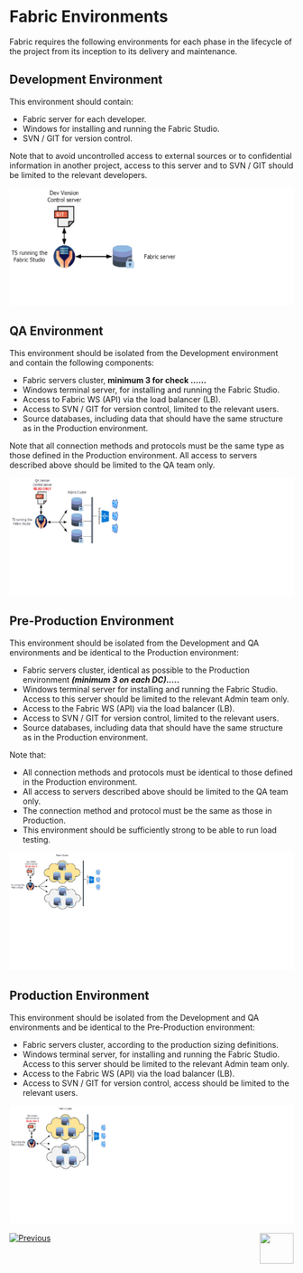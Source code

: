 # Fabric Environments

Fabric requires the following environments for each phase in the lifecycle of the project from its inception to its delivery and maintenance. 

## Development Environment
This environment should contain:
- Fabric server for each developer.
- Windows for installing and running the Fabric Studio.
- SVN / GIT for version control.

Note that to avoid uncontrolled access to external sources or to confidential information in another project, access to this server and to SVN / GIT should be limited to the relevant developers.

<img src="/articles/99_fabric_infras/devops/images/01_devop-devEnv.png">

## QA Environment

This environment should be isolated from the Development environment and contain the following components:

- Fabric servers cluster, **minimum 3 for check ......**
- Windows terminal server, for installing and running the Fabric Studio.
- Access to Fabric WS (API) via the load balancer (LB).
- Access to SVN / GIT for version control, limited to the relevant users. 
- Source databases, including data that should have the same structure as in the Production environment.

Note that all connection methods and protocols must be the same type as those defined in the Production environment. 
All access to servers described above should be limited to the QA team only.

<img src="/articles/99_fabric_infras/devops/images/02_devop-QAEnv.png">

## Pre-Production Environment
This environment should be isolated from the Development and QA environments and be identical to the Production environment:

- Fabric servers cluster, identical as possible to the Production environment ***(minimum 3 on each DC).....***
- Windows terminal server for installing and running the Fabric Studio. Access to this server should be limited to the relevant Admin team only.
- Access to the Fabric WS (API) via the load balancer (LB).
- Access to SVN / GIT for version control, limited to the relevant users.
- Source databases, including data that should have the same structure as in the Production environment.

Note that:
- All connection methods and protocols must be identical to those defined in the Production environment. 
- All access to servers described above should be limited to the QA team only.
- The connection method and protocol must be the same as those in Production. 
- This environment should be sufficiently strong to be able to run load testing. 

<img src="/articles/99_fabric_infras/devops/images/03_devop-preProdEnv.png">

## Production Environment
This environment should be isolated from the Development and QA environments and be identical to the Pre-Production environment:

- Fabric servers cluster, according to the production sizing definitions.
- Windows terminal server, for installing and running the Fabric Studio. Access to this server should be limited to the relevant Admin team only.
- Access to the Fabric WS (API) via the load balancer (LB).
- Access to SVN / GIT for version control, access should be limited to the relevant users.

<img src="/articles/99_fabric_infras/devops/images/04_devop-prodEnv.png">



[![Previous](/articles/images/Previous.png)](/articles/99_fabric_infras/devops/01_fabric_security_overview.md)[<img align="right" width="60" height="54" src="/articles/images/Next.png">](/articles/99_fabric_infras/devops/03_fabric_and_cassandra_hardening.md)
